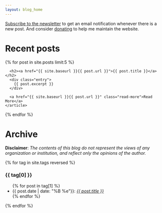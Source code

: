 ```yaml
---
layout: blog_home
---
```


[Subscribe to the newsletter](http://subscribe.ladsantos.org) to get an email notification whenever there is a new post. And consider [donating](donate) to help me maintain the website.

Recent posts
============

<div class="posts">
  {% for post in site.posts limit:5 %}
    <article class="post">

      <h2><a href="{{ site.baseurl }}{{ post.url }}">{{ post.title }}</a></h2>
      <div class="entry">
        {{ post.excerpt }}
      </div>

      <a href="{{ site.baseurl }}{{ post.url }}" class="read-more">Read More</a>
    </article>
  {% endfor %}
</div>

Archive
=======

**Disclaimer**: *The contents of this blog do not represent the views of any organization or institution, and reflect only the opinions of the author.*

{% for tag in site.tags reversed %}
  <h3>{{ tag[0] }}</h3>
  <ul>
    {% for post in tag[1] %}
      <li>{{ post.date | date: "%B %e"}}: <i><a href="{{ post.url }}">{{ post.title }}</a></i></li>
    {% endfor %}
  </ul>
{% endfor %}